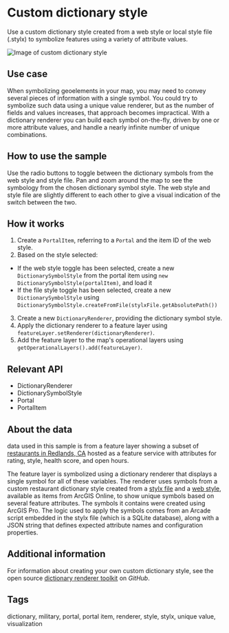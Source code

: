 # Custom dictionary style

Use a custom dictionary style created from a web style or local style file (.stylx) to symbolize features using a variety of attribute values.

![Image of custom dictionary style](CustomDictionaryStyle.png)

## Use case

When symbolizing geoelements in your map, you may need to convey several pieces of information with a single symbol. You could try to symbolize such data using a unique value renderer, but as the number of fields and values increases, that approach becomes impractical. With a dictionary renderer you can build each symbol on-the-fly, driven by one or more attribute values, and handle a nearly infinite number of unique combinations.

## How to use the sample

Use the radio buttons to toggle between the dictionary symbols from the web style and style file. Pan and zoom around the map to see the symbology from the chosen dictionary symbol style. The web style and style file are slightly different to each other to give a visual indication of the switch between the two.

## How it works

1. Create a `PortalItem`, referring to a `Portal` and the item ID of the web style.
2. Based on the style selected:
*  If the web style toggle has been selected, create a new `DictionarySymbolStyle` from the portal item using `new DictionarySymbolStyle(portalItem)`, and load it
*  If the file style toggle has been selected, create a new `DictionarySymbolStyle` using `DictionarySymbolStyle.createFromFile(stylxFile.getAbsolutePath())`
3. Create a new `DictionaryRenderer`, providing the dictionary symbol style.
4. Apply the dictionary renderer to a feature layer using `featureLayer.setRenderer(dictionaryRenderer)`.
5. Add the feature layer to the map's operational layers using `getOperationalLayers().add(featureLayer)`.

## Relevant API

* DictionaryRenderer
* DictionarySymbolStyle
* Portal
* PortalItem

## About the data

data used in this sample is from a feature layer showing a subset of [restaurants in Redlands, CA](https://services2.arcgis.com/ZQgQTuoyBrtmoGdP/arcgis/rest/services/Redlands_Restaurants/FeatureServer) hosted as a feature service with attributes for rating, style, health score, and open hours.

The feature layer is symbolized using a dictionary renderer that displays a single symbol for all of these variables. The renderer uses symbols from a custom restaurant dictionary style created from a [stylx file](https://arcgis.com/home/item.html?id=751138a2e0844e06853522d54103222a) and a [web style](https://arcgis.com/home/item.html?id=adee951477014ec68d7cf0ea0579c800), available as items from ArcGIS Online, to show unique symbols based on several feature attributes. The symbols it contains were created using ArcGIS Pro. The logic used to apply the symbols comes from an Arcade script embedded in the stylx file (which is a SQLite database), along with a JSON string that defines expected attribute names and configuration properties.

## Additional information

For information about creating your own custom dictionary style, see the open source [dictionary renderer toolkit](https://esriurl.com/DictionaryToolkit) on *GitHub*.

## Tags

dictionary, military, portal, portal item, renderer, style, stylx, unique value, visualization
